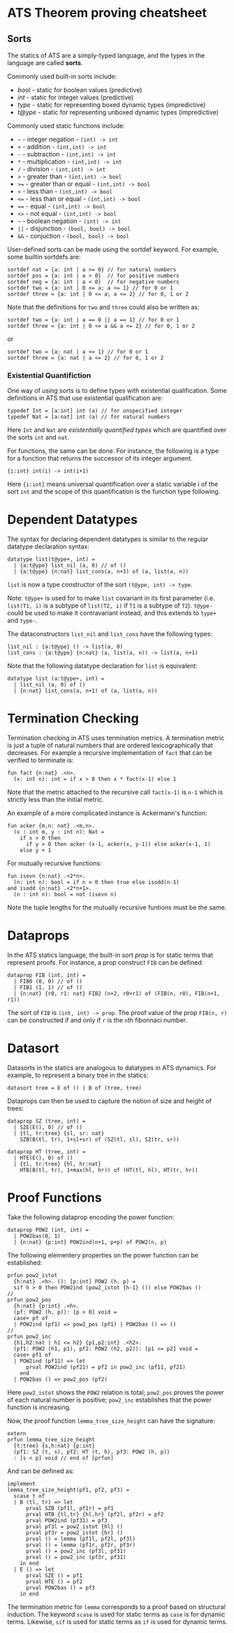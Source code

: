 # ATS Theorem proving cheatsheet

## Sorts
The statics of ATS are a simply-typed language, and the types in the language are called **sorts**. 

Commonly used built-in sorts include:

+ *bool* - static for boolean values (predictive)
+ *int* - static for integer values (predictive)
+ *type* - static for representing boxed dynamic types (impredictive)
+ *t@ype* - static for representing unboxed dynamic types (impredictive)

Commonly used static functions include:

+ `~` - integer negation - `(int) -> int`
+ `+` - addition - `(int,int) -> int`
+ `-` - subtraction - `(int,int) -> int`
+ `*` - multiplication - `(int,int) -> int`
+ `/` - division - `(int,int) -> int`
+ `>` - greater than - `(int,int) -> bool`
+ `>=` - greater than or equal - `(int,int) -> bool`
+ `<` - less than - `(int,int) -> bool`
+ `<=` - less than or equal - `(int,int) -> bool`
+ `==` - equal - `(int,int) -> bool`
+ `<>` - not equal - `(int,int) -> bool`
+ `~` - boolean negation - `(int) -> int`
+ `||` - disjunction - `(bool, bool) -> bool`
+ `&&` - conjuction - `(bool, bool) -> bool`

User-defined sorts can be made using the sortdef keyword. For example, some builtin sortdefs are:
```
sortdef nat = {a: int | a >= 0} // for natural numbers
sortdef pos = {a: int | a > 0}  // for positive numbers
sortdef neg = {a: int | a < 0}  // for negative numbers
sortdef two = {a: int | 0 <= a; a <= 1} // for 0 or 1
sortdef three = {a: int | 0 <= a; a <= 2} // for 0, 1 or 2
```

Note that the definitions for `two` and `three` could also be written as:

```
sortdef two = {a: int | a == 0 || a == 1} // for 0 or 1
sortdef three = {a: int | 0 <= a && a <= 2} // for 0, 1 or 2
```
or
```
sortdef two = {a: nat | a <= 1} // for 0 or 1
sortdef three = {a: nat | a <= 2} // for 0, 1 or 2
```

### Existential Quantifiction
One way of using sorts is to define types with existential qualification. Some definitions in ATS that use existential qualification are:
```
typedef Int = [a:int] int (a) // for unspecified integer
typedef Nat = [a:nat] int (a) // for natural numbers
```
Here `Int` and `Nat` are *existentially quantified types* which are quantified over the sorts `int` and `nat`.

For functions, the same can be done. For instance, the following is a type for a function that returns the successor of its integer argument.
```
{i:int} int(i) -> int(i+1)
```
Here `{i:int}` means universal quantification over a static variable i of the sort `int` and the scope of this quantification is the function type following.

# Dependent Datatypes
The syntax for declaring dependent datatypes is similar to the regular datatype declaration syntax:
```
datatype list(t@ype+, int) =
  | {a:t@ype} list_nil (a, 0) // of ()
  | {a:t@ype} {n:nat} list_cons(a, n+1) of (a, list(a, n))
```
`list` is now a type constructor of the sort `(t@ype, int) -> type`.

Note: `t@ype+` is used for to make `list` covariant in its first parameter (i.e. `list(T1, i)` is a subtype of `list(T2, i)` if `T1` is a subtype of `T2`). `t@ype-` could be used to make it contravariant instead, and this extends to `type+` and `type-`.

The dataconstructors `list_nil` and `list_cons` have the following types:
```
list_nil : {a:t@ype} () -> list(a, 0)
list_cons : {a:t@ype} {n:nat} (a, list(a, n)) -> list(a, n+1)
```

Note that the following datatype declaration for `list` is equivalent:
```
datatype list (a:t@ype+, int) =
  | list_nil (a, 0) of ()
  | {n:nat} list_cons(a, n+1) of (a, list(a, n))
```

# Termination Checking
Termination checking in ATS uses termination metrics. A termination metric is just a tuple of natural numbers that are ordered lexicographically that decreases. For example a recursive implementation of `fact` that can be verified to terminate is:
```
fun fact {n:nat} .<n>.
  (x: int n): int = if x > 0 then x * fact(x-1) else 1
```
Note that the metric attached to the recursive call `fact(x-1)` is `n-1` which is strictly less than the initial metric.

An example of a more complicated instance is Ackermann's function:
```
fun acker {m,n: nat} .<m,n>.
  (x : int m, y : int n): Nat =
    if x > 0 then
      if y > 0 then acker (x-1, acker(x, y-1)) else acker(x-1, 1)
    else y + 1
```

For mutually recursive functions:
```
fun isevn {n:nat} .<2*n>.
  (n: int n): bool = if n = 0 then true else isodd(n-1)
and isodd {n:nat} .<2*n+1>.
  (n : int n): bool = not (isevn n)
```
Note the tuple lengths for the mutually recursive funtions must be the same.

# Dataprops
In the ATS statics language, the built-in sort *prop* is for static terms that represent proofs. For instance, a prop construct `FIB` can be defined:
```
dataprop FIB (int, int) =
  | FIB0 (0, 0) // of ()
  | FIB1 (1, 1) // of ()
  | {n:nat} {r0, r1: nat} FIB2 (n+2, r0+r1) of (FIB(n, r0), FIB(n+1, r1))
```
The sort of `FIB` is `(int, int) -> prop`. The proof value of the prop `FIB(n, r)` can be constructed if and only if `r` is the `n`th fibonnaci number.

# Datasort
Datasorts in the statics are analogous to datatypes in ATS dynamics. For example, to represent a binary tree in the statics:
```
datasort tree = E of () | B of (tree, tree)
```

Dataprops can then be used to capture the notion of size and height of trees:
```
dataprop SZ (tree, int) = 
  | SZE(E(), 0) // of ()
  | {tl, tr:tree} {sl, sr: nat}
    SZB(B(tl, tr), 1+sl+sr) of (SZ(tl, sl), SZ(tr, sr))

dataprop HT (tree, int) =
  | HTE(E(), 0) of ()
  | {tl, tr:tree} {hl, hr:nat}
    HTB(B(tl, tr), 1+max(hl, hr)) of (HT(tl, hl), HT(tr, hr))
```

# Proof Functions
Take the following dataprop encoding the power function:
```
dataprop POW2 (int, int) =
  | POW2bas(0, 1)
  | {n:nat} {p:int} POW2ind(n+1, p+p) of POW2(n, p)
```

The following elementery properties on the power function can be established:
```
prfun pow2_istot
  {h:nat} .<h>. (): [p:int] POW2 (h, p) =
  sif h > 0 then POW2ind (pow2_istot {h-1} ()) else POW2bas ()
//
prfun pow2_pos
  {h:nat} {p:int} .<h>.
  (pf: POW2 (h, p)): [p > 0] void =
  case+ pf of
  | POW2ind (pf1) => pow2_pos (pf1) | POW2bas () => ()
//
prfun pow2_inc
  {h1,h2:nat | h1 <= h2} {p1,p2:int} .<h2>.
  (pf1: POW2 (h1, p1), pf2: POW2 (h2, p2)): [p1 <= p2] void =
  case+ pf1 of
  | POW2ind (pf11) => let
      prval POW2ind (pf21) = pf2 in pow2_inc (pf11, pf21)
    end
  | POW2bas () => pow2_pos (pf2)
```
Here `pow2_istot` shows the `POW2` relation is total; `pow2_pos` proves the power of each natural number is positive; `pow2_inc` establishes that the power function is increasing.

Now, the proof function `lemma_tree_size_height` can have the signature:
```
extern
prfun lemma_tree_size_height
  {t:tree} {s,h:nat} {p:int}
  (pf1: SZ (t, s), pf2: HT (t, h), pf3: POW2 (h, p))
  : [s < p] void // end of [prfun]
```
And can be defined as:
```
implement
lemma_tree_size_height(pf1, pf2, pf3) = 
  scase t of
  | B (tl, tr) => let
      prval SZB (pf1l, pf1r) = pf1
      prval HTB {tl,tr} {hl,hr} (pf2l, pf2r) = pf2
      prval POW2ind (pf31) = pf3
      prval pf3l = pow2_istot {hl} ()
      prval pf3r = pow2_istot {hr} ()
      prval () = lemma (pf1l, pf2l, pf3l)
      prval () = lemma (pf1r, pf2r, pf3r)
      prval () = pow2_inc (pf3l, pf31)
      prval () = pow2_inc (pf3r, pf31)
    in end
  | E () => let
      prval SZE () = pf1
      prval HTE () = pf2
      prval POW2bas () = pf3
    in end
```
The termination metric for `lemma` corresponds to a proof based on structural induction. The keyword `scase` is used for static terms as `case` is for dynamic terms. Likewise, `sif` is used for static terms as `if` is used for dynamic terms.
